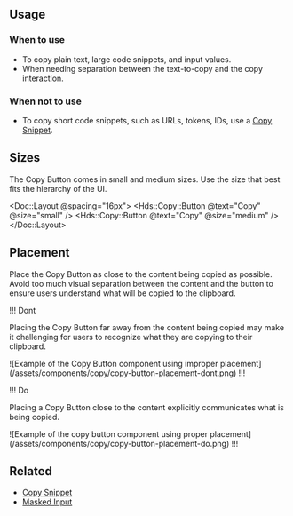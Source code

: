## Usage

### When to use

- To copy plain text, large code snippets, and input values.
- When needing separation between the text-to-copy and the copy interaction.

### When not to use

- To copy short code snippets, such as URLs, tokens, IDs, use a [Copy Snippet](/components/copy/snippet).

## Sizes

The Copy Button comes in small and medium sizes. Use the size that best fits the hierarchy of the UI. 

<Doc::Layout @spacing="16px">
  <Hds::Copy::Button @text="Copy" @size="small" />
  <Hds::Copy::Button @text="Copy" @size="medium" />
</Doc::Layout>

## Placement 

Place the Copy Button as close to the content being copied as possible. Avoid too much visual separation between the content and the button to ensure users understand what will be copied to the clipboard.

!!! Dont

Placing the Copy Button far away from the content being copied may make it challenging for users to recognize what they are copying to their clipboard.

![Example of the Copy Button component using improper placement] (/assets/components/copy/copy-button-placement-dont.png)
!!!

!!! Do

Placing a Copy Button close to the content explicitly communicates what is being copied.

![Example of the copy button component using proper placement] (/assets/components/copy/copy-button-placement-do.png)
!!!

## Related

- [Copy Snippet](/components/copy/snippet)
- [Masked Input](/components/form/masked-input)
